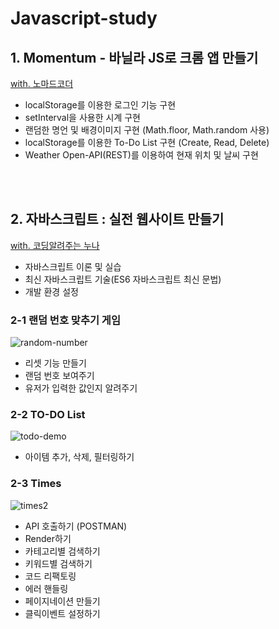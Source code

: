 # Javascript-study

## 1. Momentum - 바닐라 JS로 크롬 앱 만들기
[with. 노마드코더](https://nomadcoders.co/javascript-for-beginners/lobby)
- localStorage를 이용한 로그인 기능 구현
- setInterval을 사용한 시계 구현
- 랜덤한 명언 및 배경이미지 구현 (Math.floor, Math.random 사용)
- localStorage를 이용한 To-Do List 구현 (Create, Read, Delete)
- Weather Open-API(REST)를 이용하여 현재 위치 및 날씨 구현

<br/><br/>

## 2. 자바스크립트 : 실전 웹사이트 만들기
[with. 코딩알려주는 누나](https://codingnoona.thinkific.com/courses/2)

- 자바스크립트 이론 및 실습
- 최신 자바스크립트 기술(ES6 자바스크립트 최신 문법)
- 개발 환경 설정



### 2-1 랜덤 번호 맞추기 게임  
![random-number](https://user-images.githubusercontent.com/99471927/179057037-b3529c4e-fb41-449e-ab66-e959199edf41.gif)

- 리셋 기능 만들기
- 랜덤 번호 보여주기
- 유저가 입력한 값인지 알려주기 

### 2-2 TO-DO List
![todo-demo](https://user-images.githubusercontent.com/99471927/179057157-d1184e68-2b16-4e03-8e0d-efb302adef5b.gif)

- 아이템 추가, 삭제, 필터링하기

### 2-3 Times

![times2](https://user-images.githubusercontent.com/99471927/179064649-18b8be29-6370-45c4-aa43-1b7cbd0e8c87.gif)



- API 호출하기 (POSTMAN)
- Render하기
- 카테고리별 검색하기
- 키워드별 검색하기
- 코드 리팩토링
- 에러 핸들링
- 페이지네이션 만들기
- 클릭이벤트 설정하기


